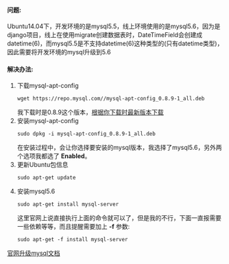 #### 问题:
Ubuntu14.04下，开发环境的是mysql5.5，线上环境使用的是mysql5.6，因为是django项目，线上在使用migrate创建数据表时，DateTimeField会创建成datetime(6)，而mysql5.5是不支持datetime(6)这种类型的(只有datetime类型)，因此需要将开发环境的mysql升级到5.6
#### 解决办法:
1. 下载mysql-apt-config
    ```
    wget https://repo.mysql.com//mysql-apt-config_0.8.9-1_all.deb
    ```
    我下载时是0.8.9这个版本，[根据你下载时最新版本下载](https://dev.mysql.com/downloads/repo/apt/)
2. 安装mysql-apt-config
    ```
    sudo dpkg -i mysql-apt-config_0.8.9-1_all.deb
    ```
    在安装过程中，会让你选择要安装的mysql版本，我选择了mysql5.6，另外两个选项我都选了 **Enabled**。
3. 更新Ubuntu包信息
    ```
    sudo apt-get update
    ```
4. 安装mysql5.6
    ```
    sudo apt-get install mysql-server
    ```
    这里官网上说直接执行上面的命令就可以了，但是我的不行，下面一直报需要一些依赖等等，而且提醒需要加上 **-f** 参数:
    ```
    sudo apt-get -f install mysql-server
    ```

[官网升级mysql文档](https://dev.mysql.com/doc/mysql-apt-repo-quick-guide/en/#repo-qg-apt-upgrading)
